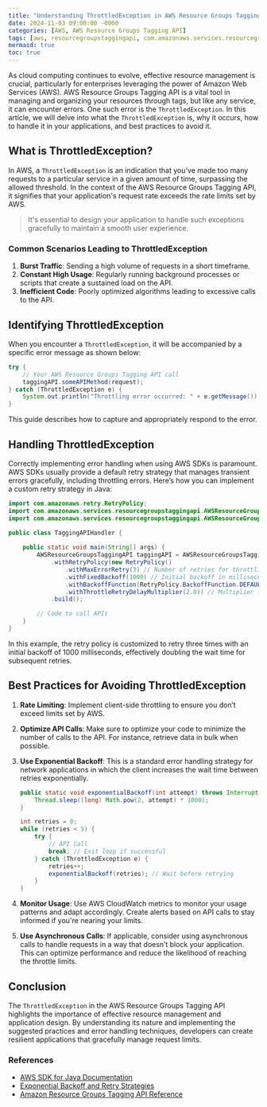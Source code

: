 ```yaml
---
title: "Understanding ThrottledException in AWS Resource Groups Tagging API"
date: 2024-11-03 09:00:00 -0000
categories: [AWS, AWS Resource Groups Tagging API]
tags: [aws, resourcegroupstaggingapi, com.amazonaws.services.resourcegroupstaggingapi.model]
mermaid: true
toc: true
---
```



As cloud computing continues to evolve, effective resource management is crucial, particularly for enterprises leveraging the power of Amazon Web Services (AWS). AWS Resource Groups Tagging API is a vital tool in managing and organizing your resources through tags, but like any service, it can encounter errors. One such error is the `ThrottledException`. In this article, we will delve into what the `ThrottledException` is, why it occurs, how to handle it in your applications, and best practices to avoid it. 

## What is ThrottledException?

In AWS, a `ThrottledException` is an indication that you've made too many requests to a particular service in a given amount of time, surpassing the allowed threshold. In the context of the AWS Resource Groups Tagging API, it signifies that your application's request rate exceeds the rate limits set by AWS.

> It's essential to design your application to handle such exceptions gracefully to maintain a smooth user experience.

### Common Scenarios Leading to ThrottledException

1. **Burst Traffic**: Sending a high volume of requests in a short timeframe.
2. **Constant High Usage**: Regularly running background processes or scripts that create a sustained load on the API.
3. **Inefficient Code**: Poorly optimized algorithms leading to excessive calls to the API.

## Identifying ThrottledException

When you encounter a `ThrottledException`, it will be accompanied by a specific error message as shown below:

```java
try {
    // Your AWS Resource Groups Tagging API call
    taggingAPI.someAPIMethod(request);
} catch (ThrottledException e) {
    System.out.println("Throttling error occurred: " + e.getMessage());
}
```

This guide describes how to capture and appropriately respond to the error.

## Handling ThrottledException

Correctly implementing error handling when using AWS SDKs is paramount. AWS SDKs usually provide a default retry strategy that manages transient errors gracefully, including throttling errors. Here’s how you can implement a custom retry strategy in Java:

```java
import com.amazonaws.retry.RetryPolicy;
import com.amazonaws.services.resourcegroupstaggingapi.AWSResourceGroupsTaggingAPI;
import com.amazonaws.services.resourcegroupstaggingapi.AWSResourceGroupsTaggingAPIClientBuilder;

public class TaggingAPIHandler {
    
    public static void main(String[] args) {
        AWSResourceGroupsTaggingAPI taggingAPI = AWSResourceGroupsTaggingAPIClientBuilder.standard()
            .withRetryPolicy(new RetryPolicy()
                .withMaxErrorRetry(3) // Number of retries for throttling
                .withFixedBackoff(1000) // Initial backoff in milliseconds
                .withBackoffFunction(RetryPolicy.BackoffFunction.DEFAULT)
                .withThrottleRetryDelayMultiplier(2.0)) // Multiplier for backoff
            .build();

        // Code to call APIs
    }
}
```

In this example, the retry policy is customized to retry three times with an initial backoff of 1000 milliseconds, effectively doubling the wait time for subsequent retries.

## Best Practices for Avoiding ThrottledException

1. **Rate Limiting**: Implement client-side throttling to ensure you don’t exceed limits set by AWS.
2. **Optimize API Calls**: Make sure to optimize your code to minimize the number of calls to the API. For instance, retrieve data in bulk when possible.
3. **Use Exponential Backoff**: This is a standard error handling strategy for network applications in which the client increases the wait time between retries exponentially.

    ```java
    public static void exponentialBackoff(int attempt) throws InterruptedException {
        Thread.sleep((long) Math.pow(2, attempt) * 1000);
    }

    int retries = 0;
    while (retries < 5) {
        try {
            // API Call
            break; // Exit loop if successful
        } catch (ThrottledException e) {
            retries++;
            exponentialBackoff(retries); // Wait before retrying
        }
    }
    ```

4. **Monitor Usage**: Use AWS CloudWatch metrics to monitor your usage patterns and adapt accordingly. Create alerts based on API calls to stay informed if you're nearing your limits.

5. **Use Asynchronous Calls**: If applicable, consider using asynchronous calls to handle requests in a way that doesn’t block your application. This can optimize performance and reduce the likelihood of reaching the throttle limits.

## Conclusion

The `ThrottledException` in the AWS Resource Groups Tagging API highlights the importance of effective resource management and application design. By understanding its nature and implementing the suggested practices and error handling techniques, developers can create resilient applications that gracefully manage request limits.

### References

- [AWS SDK for Java Documentation](https://docs.aws.amazon.com/sdk-for-java/latest/developer-guide/home.html)
- [Exponential Backoff and Retry Strategies](https://aws.amazon.com/blogs/architecture/exponential-backoff-and-jitter/)
- [Amazon Resource Groups Tagging API Reference](https://docs.aws.amazon.com/tagging/latest/APIReference/welcome.html)